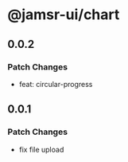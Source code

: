 # @jamsr-ui/chart

## 0.0.2

### Patch Changes

- feat: circular-progress

## 0.0.1

### Patch Changes

- fix file upload
